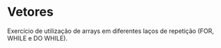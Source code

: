 # Vetores

Exercício de utilização de arrays em diferentes laços de repetição (FOR, WHILE e DO WHILE).
